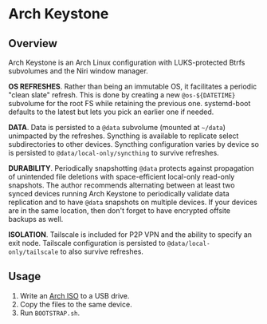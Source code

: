# Arch Keystone

## Overview

Arch Keystone is an Arch Linux configuration with LUKS-protected Btrfs subvolumes and the Niri window manager.

**OS REFRESHES**. Rather than being an immutable OS, it facilitates a periodic "clean slate" refresh. This is done by creating a new `@os-${DATETIME}` subvolume for the root FS while retaining the previous one. systemd-boot defaults to the latest but lets you pick an earlier one if needed.

**DATA**. Data is persisted to a `@data` subvolume (mounted at `~/data`) unimpacted by the refreshes. Syncthing is available to replicate select subdirectories to other devices. Syncthing configuration varies by device so is persisted to `@data/local-only/syncthing` to survive refreshes.

**DURABILITY**. Periodically snapshotting `@data` protects against propagation of unintended file deletions with space-efficient local-only read-only snapshots. The author recommends alternating between at least two synced devices running Arch Keystone to periodically validate data replication and to have `@data` snapshots on multiple devices. If your devices are in the same location, then don't forget to have encrypted offsite backups as well.

**ISOLATION**. Tailscale is included for P2P VPN and the ability to specify an exit node. Tailscale configuration is persisted to `@data/local-only/tailscale` to also survive refreshes.

## Usage

1. Write an [Arch ISO](https://archlinux.org/download/) to a USB drive.
2. Copy the files to the same device.
3. Run `BOOTSTRAP.sh`.

